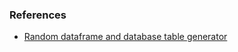 

### References
- [Random dataframe and database table generator](https://github.com/tirthajyoti/pydbgen)
